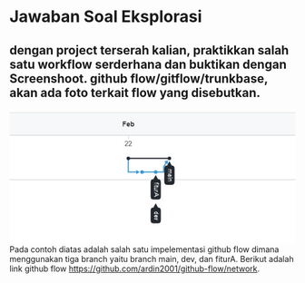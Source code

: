 # Jawaban Soal Eksplorasi

## dengan project terserah kalian, praktikkan salah satu workflow serderhana dan buktikan dengan Screenshoot. github flow/gitflow/trunkbase, akan ada foto terkait flow yang disebutkan.
![no1](no1.jpg)
Pada contoh diatas adalah salah satu impelementasi github flow dimana menggunakan tiga branch yaitu branch main, dev, dan fiturA. Berikut adalah link github flow https://github.com/ardin2001/github-flow/network.